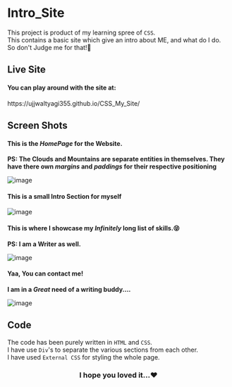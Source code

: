 # Intro_Site
This project is product of my learning spree of `CSS`.<br />
This contains a basic site which give an intro about ME, and what do I do. So don't Judge me for that!🤪<br />

## Live Site
<h4>You can play around with the site at:</h4>
https://ujjwaltyagi355.github.io/CSS_My_Site/


## Screen Shots

<h4>This is the <em>HomePage</em> for the Website.</h4>
<strong>PS: The Clouds and Mountains are separate entities in themselves. They have there own <em>margins</em> and <em>paddings</em> for their respective positioning </strong>

![image](https://user-images.githubusercontent.com/61249902/109543604-83f9f880-7aec-11eb-88c9-7faa9359b945.png)

<h4>This is a small Intro Section for myself</h4>

![image](https://user-images.githubusercontent.com/61249902/109543796-c58aa380-7aec-11eb-9123-b38eef816922.png)


<h4>This is where I showcase my <em>Infinitely</em> long list of skills.😝</h4>
<strong>PS: I am a Writer as well.</strong>

![image](https://user-images.githubusercontent.com/61249902/109544098-24e8b380-7aed-11eb-8df1-f36cd21029d3.png)

<h4>Yaa, You can contact me!</h4>
<strong>I am in a <em>Great</em> need of a writing buddy....</strong>

![image](https://user-images.githubusercontent.com/61249902/109544468-9a548400-7aed-11eb-98b7-cfab86b594d9.png)

## Code
The code has been purely written in `HTML` and `CSS`.<br />
I have use `Div`'s to separate the various sections from each other.<br />
I have used `External CSS` for styling the whole page.


<h3 align="center">I hope you loved it...❤️</h3>





